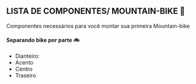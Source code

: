 ## LISTA DE COMPONENTES/ MOUNTAIN-BIKE :bicyclist:

Componentes necessários para você montar sua primeira Mountain-bike



#### Separando bike por parte    :bike:

- Dianteiro: 
- Acento
- Centro
- Traseiro

